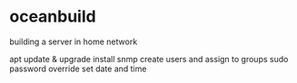 # oceanbuild
building a server in home network

apt update & upgrade
install snmp
create users and assign to groups
sudo password override
set date and time
